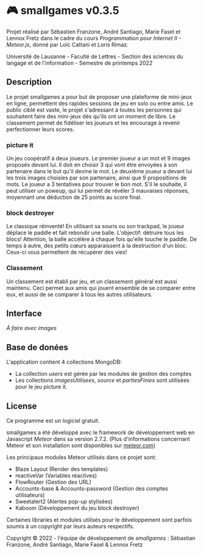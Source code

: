 # 🎮 smallgames v0.3.5

Projet réalisé par Sébastien Franzone, André Santiago, Marie Fasel et Lennox Fretz dans le cadre du cours _Programmation pour Internet II - Meteor.js_, donné par Loïc Cattani et Loris Rimaz.

Université de Lausanne - Faculté de Lettres - Section des sciences du langage et de l'information - Semestre de printemps 2022

## Description

Le projet smallgames a pour but de proposer une plateforme de mini-jeux en ligne, permettent des rapides sessions de jeu en solo ou entre amis. Le public ciblé est vaste, le projet s'adressant à toutes les personnes qui souhaitent faire des mini-jeux dès qu'ils ont un moment de libre. Le classement permet de fidéliser les joueurs et les encourage à revenir perfectionner leurs scores. 

### picture it
Un jeu coopératif à deux joueurs. Le premier joueur a un mot et 9 images proposés devant lui. Il doit en choisir 3 qui vont être envoyées à son partenaire dans le but qu'il devine le mot. Le deuxième joueur a devant lui les trois images choisies par son partenaire, ainsi que 9 propositions de mots. Le joueur a 3 tentatives pour trouver le bon mot. S'il le souhaite, il peut utiliser un poweup, qui lui permet de révéler 3 mauvaises réponses, moyennant une déduction de 25 points au score final.

### block destroyer
Le classique réinventé! En utilisant sa souris ou son trackpad, le joueur déplace le paddle et fait rebondir une balle. L'objectif: détruire tous les blocs! Attention, la balle accélère à chaque fois qu'elle touche le paddle. De temps à autre, des petits cœurs apparaissent à la destruction d'un bloc. Ceux-ci vous permettent de récupérer des vies!

### Classement
Un classement est établi par jeu, et un classement général est aussi maintenu. Ceci permet aux amis qui jouent ensemble de se comparer entre eux, et aussi de se comparer à tous les autres utilisateurs. 

## Interface

_À faire avec images_

## Base de donées

L'application contient 4 collections MongoDB:
- La collection _users_ est gérée par les modules de gestion des comptes
- Les collections _imagesUtilisees_, _source_ et _partiesFinies_ sont utilisées pour le jeu picture it. 

## License
Ce programme est un logiciel gratuit.

smallgames a été développé avec le framework de développement web en Javascript _Meteor_ dans sa version 2.7.2. (Plus d'informations concernant Meteor et son installation sont disponibles sur [meteor.com](https://meteor.com))

Les principaux modules Meteor utilisés dans ce projet sont:
- Blaze Layout (Render des templates)
- reactiveVar (Variables réactives)
- FlowRouter (Gestion des URL)
- Accounts-base & Accounts-password (Gestion des comptes utilisateurs)
- Sweetalert2 (Alertes pop-up stylisées)
- Kaboom (Développement du jeu block destroyer)

Certaines libraries et modules utilisés pour le développement sont parfois soumis à un copyright par leurs auteurs respectifs.

Copyright © 2022 - l'équipe de développement de _smallgames_ : Sébastian Franzone, André Santiago, Marie Fasel & Lennox Fretz